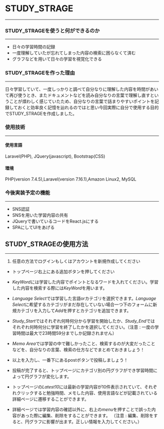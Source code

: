 # **STUDY_STRAGE**
---
### STUDY_STRAGEを使うと何ができるのか
---
- 日々の学習時間の記録
- 一度理解していたが忘れてしまった内容の検索に困らなくて済む
- グラフなどを用いて日々の学習を視覚化できる

### STUDY_STRAGEを作った理由
---
日々学習していて、一度しっかりと調べて自分なりに理解した内容を時間があいて再び使うとき、またドキュメントなどを読み自分なりの言葉で理解し直すということが煩わしく感じていたため、自分なりの言葉で詰まりやすいポイントを記録しておくと効率良く記憶を辿れるのではと思い今回実際に自分で使用する目的でSTUDY_STRAGEを作成しました。

### 使用技術
---
#### 使用言語
Laravel(PHP), JQuery(javascript), Bootstrap(CSS)

#### 環境
PHP(version 7.4.5),Laravel(version 7.16.1),Amazon Linux2, MySQL

### 今後実装予定の機能
---

- SNS認証
- SNSを用いた学習内容の共有
- JQueryで書いているコードをReact.jsにする
- SPAにしてUIをあげる

## STUDY_STRAGEの使用方法
---
1. 任意の方法でログインもしくはアカウントを新規作成してください
- トップページ右上にある追加ボタンを押してください
- *KeyWord*には学習した内容でポイントとなるワードを入れてください。学習した内容を検索する際には*KeyWord*を用います。
- *Language Select*では学習した言語orカテゴリを選択できます。*Language Select*に希望するカテゴリがまだ存在していない場合一つ下のフォームに新規カテゴリを入力して*Add*を押すとカテゴリを追加できます。
- *Study_Start*ではそれぞれ何時何分から学習を開始したか、*Study_End*ではそれぞれ何時何分に学習を終了したかを選択してください。（注意 : 一度の学習時間は最大で23時間59分までしか記録されません）
- *Memo Area*では学習の中で難しかったこと、検索するのが大変だったことなどを、自分なりの言葉、検索の仕方などでまとめておきましょう！

- 以上を入力し、一番下にあるpostボタンで投稿しましょう！
- 投稿が完了すると、トップページにカテゴリ別の円グラフができ学習時間によって円グラフが変化します。
- トップページの*Latest10*には最新の学習内容が10件表示されていて、それぞれクリックすると勉強時間、メモした内容、使用言語などが記載されている詳細ページに遷移することができます。
- 詳細ページでは学習内容の確認以外に、右上の*menu*を押すことで誤った内容があった際に編集、削除をすることができます。
（注意 : 編集、削除をすると、円グラフに影響が出ます。正しい情報を入力してください。）
